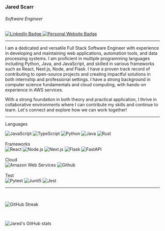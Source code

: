 ### Jared Scarr
###### Software Engineer

<div id="badges">
  <a href="https://www.linkedin.com/in/jaredscarr">
    <img src="https://img.shields.io/badge/LinkedIn-blue?style=plastic&logo=linkedin&logoColor=white" alt="LinkedIn Badge"/>
  </a>
  <a href="https://www.jaredscarr.com">
    <img src="https://img.shields.io/badge/jaredscarr.com-B695C0?style=plastic" alt="Personal Website Badge"/>
  </a>
</div>

---

I am a dedicated and versatile Full Stack Software Engineer with experience in developing and maintaining web applications, automation tools, and data processing systems. I am proficient in multiple programming languages including Python, Java, and JavaScript, and skilled in various frameworks such as React, Next.js, Node, and Flask. I have a proven track record of contributing to open-source projects and creating impactful solutions in both internship and professional settings. I have a strong background in computer science fundamentals and cloud computing, with hands-on experience in AWS services.

With a strong foundation in both theory and practical application, I thrive in collaborative environments where I can contribute my skills and continue to learn. Let's connect and explore how we can work together!

---
Languages

<div id="languages">
  <img src="https://img.shields.io/badge/-javascript-F7DF1E?logo=javascript&logoColor=black&style=for-the-badge" alt="JavaScript" />
  <img src="https://img.shields.io/badge/-typescript-3178C6?logo=typescript&logoColor=white&style=for-the-badge" alt="TypeScript"/>
  <img src="https://img.shields.io/badge/-python-3776AB?logo=python&logoColor=white&style=for-the-badge" alt="Python"/>
  <img src="https://img.shields.io/badge/java-007396?style=for-the-badge&logo=java&logoColor=white" alt="Java"/>
  <img src="https://img.shields.io/badge/rust-000000?style=for-the-badge&logo=rust&logoColor=white" alt="Rust"/>
</div>

</br>
Frameworks

</br>

<div id="frameworks">
  <img src="https://img.shields.io/badge/React-20232A?style=for-the-badge&logo=react&logoColor=61DAFB" alt="React"/>
  <img src="https://img.shields.io/badge/Node.js-339933?style=for-the-badge&logo=nodedotjs&logoColor=white" alt="Node.js"/>
  <img src="https://img.shields.io/badge/-next.js-232F3E?logo=nextdotjs&logoColor=white&style=for-the-badge" alt="Next.js"/>
  <img src="https://img.shields.io/badge/Flask-000000?style=for-the-badge&logo=flask&logoColor=white" alt="Flask"/>
  <img src="https://img.shields.io/badge/-FastAPI-009688?logo=fastapi&logoColor=white&style=for-the-badge" alt="FastAPI"/>
</div>

</br>
Cloud

</br>

<div id="cloud">
  <img src="https://img.shields.io/badge/-amazonwebservices-232F3E?logo=amazonwebservices&logoColor=white&style=for-the-badge" alt="Amazon Web Services"/>
  <img src="https://img.shields.io/badge/-github-181717?logo=github&logoColor=white&style=for-the-badge" alt="Github"/>
</div>

</br>
Test

</br>

<div id="test">
  <img src="https://img.shields.io/badge/-pytest-0A9EDC?logo=javascript&logoColor=white&style=for-the-badge" alt="Pytest" />
  <img src="https://img.shields.io/badge/-junit5-25A162?logo=junit5&logoColor=white&style=for-the-badge" alt="Junit5" />
  <img src="https://img.shields.io/badge/-jest-C21325?logo=jest&logoColor=white&style=for-the-badge" alt="Jest" />
</div>

---

<br />

![GitHub Streak](http://github-readme-streak-stats.herokuapp.com?user=jaredscarr&border_radius=15&date_format=j%20M%5B%20Y%5D&theme=transparent)

<br />

![Jared's GitHub stats](https://github-readme-stats.vercel.app/api?username=jaredscarr&show_icons=true&count_private=true&rank_icon=github&theme=transparent)
